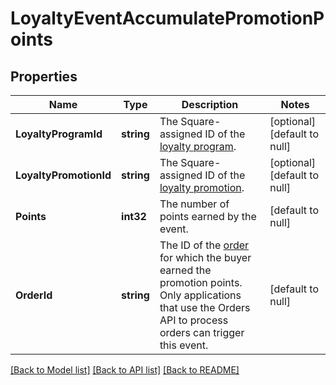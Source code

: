 # LoyaltyEventAccumulatePromotionPoints

## Properties

 Name                   | Type       | Description                                                                                                                                                              | Notes                        
------------------------|------------|--------------------------------------------------------------------------------------------------------------------------------------------------------------------------|------------------------------
 **LoyaltyProgramId**   | **string** | The Square-assigned ID of the [loyalty program](entity:LoyaltyProgram).                                                                                                  | [optional] [default to null] 
 **LoyaltyPromotionId** | **string** | The Square-assigned ID of the [loyalty promotion](entity:LoyaltyPromotion).                                                                                              | [optional] [default to null] 
 **Points**             | **int32**  | The number of points earned by the event.                                                                                                                                | [default to null]            
 **OrderId**            | **string** | The ID of the [order](entity:Order) for which the buyer earned the promotion points. Only applications that use the Orders API to process orders can trigger this event. | [default to null]            

[[Back to Model list]](../README.md#documentation-for-models) [[Back to API list]](../README.md#documentation-for-api-endpoints) [[Back to README]](../README.md)

